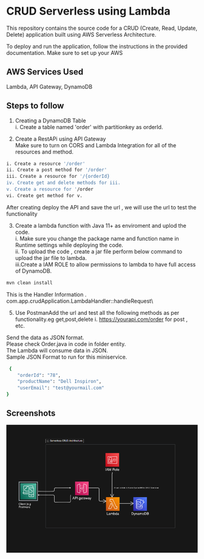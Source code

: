 
# CRUD Serverless using Lambda
This repository contains the source code for a CRUD (Create, Read, Update, Delete) application built using AWS Serverless Architecture.

To deploy and run the application, follow the instructions in the provided documentation. Make sure to set up your AWS


## AWS Services Used
Lambda, API Gateway, DynamoDB
## Steps to follow
1. Creating a DynamoDB Table\
i. Create a table named 'order' with partitionkey as orderId.

2. Create a RestAPi using API Gateway\
Make sure to turn on CORS and Lambda Integration for all of the resources and method.
```bash
i. Create a resource '/order'
ii. Create a post method for '/order'
iii. Create a resource for '/{orderId}
iv. Create get and delete methods for iii.
v. Create a resource for '/order
vi. Create get method for v.
```

After creating deploy the API and save the url , we will use the url to test the functionality 



3. Create a lambda function with Java 11+ as enviroment and uplod the code.\
i. Make sure you change the package name and function name in Runtime settings while deploying the code.\
ii. To upload the code , create a jar file perform below command to upload the jar file to lambda.\
iii.Create a IAM ROLE to allow permissions to lambda to have full access of DynamoDB.
```bash
mvn clean install
```
This is the Handler Information . com.app.crudApplication.LambdaHandler::handleRequest\



5. Use PostmanAdd the url and test all the following methods as per functionality.eg get,post,delete
i. https://yourapi.com/order for post , etc. 

Send the data as JSON format.\
Please check Order.java in code in folder entity.\
The Lambda will consume data in JSON.\
Sample JSON Format to run for this miniservice.
```bash
 {
    "orderId": "78",
    "productName": "Dell Inspiron",
    "userEmail": "test@yourmail.com"
}
```










## Screenshots

![Architecture Diagram](https://github.com/rahulpatel13/aws-serverless-crud-restapi/blob/master/CRUD%20SEVRELESS.png)

